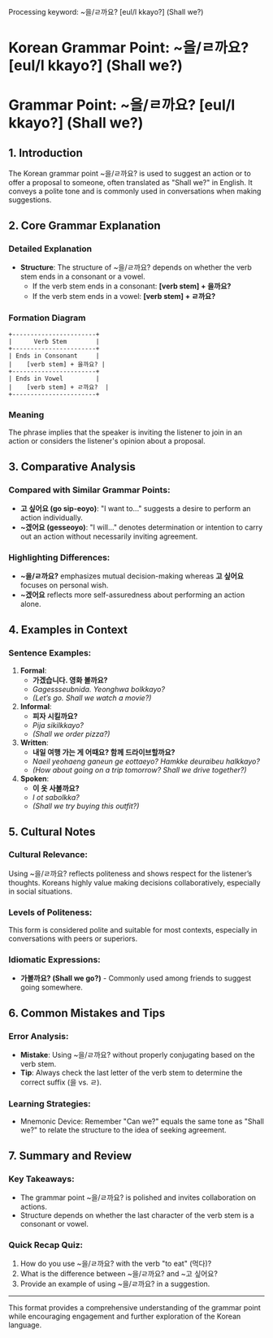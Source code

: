 Processing keyword: ~을/ㄹ까요? [eul/l kkayo?] (Shall we?)
# Korean Grammar Point: ~을/ㄹ까요? [eul/l kkayo?] (Shall we?)
# Grammar Point: ~을/ㄹ까요? [eul/l kkayo?] (Shall we?)
## 1. Introduction
The Korean grammar point ~을/ㄹ까요? is used to suggest an action or to offer a proposal to someone, often translated as "Shall we?" in English. It conveys a polite tone and is commonly used in conversations when making suggestions.
## 2. Core Grammar Explanation
### Detailed Explanation
- **Structure**: The structure of ~을/ㄹ까요? depends on whether the verb stem ends in a consonant or a vowel.
  - If the verb stem ends in a consonant: **[verb stem] + 을까요?**
  - If the verb stem ends in a vowel: **[verb stem] + ㄹ까요?**
### Formation Diagram
```plaintext
+-----------------------+
|      Verb Stem        |
+-----------------------+
| Ends in Consonant     |
|    [verb stem] + 을까요? |
+-----------------------+
| Ends in Vowel         |
|    [verb stem] + ㄹ까요?  |
+-----------------------+
```
### Meaning
The phrase implies that the speaker is inviting the listener to join in an action or considers the listener's opinion about a proposal.
## 3. Comparative Analysis
### Compared with Similar Grammar Points:
- **고 싶어요 (go sip-eoyo)**: "I want to..." suggests a desire to perform an action individually.
- **~겠어요 (gesseoyo)**: "I will..." denotes determination or intention to carry out an action without necessarily inviting agreement.
### Highlighting Differences:
- **~을/ㄹ까요?** emphasizes mutual decision-making whereas **고 싶어요** focuses on personal wish.
- **~겠어요** reflects more self-assuredness about performing an action alone.
## 4. Examples in Context
### Sentence Examples:
1. **Formal**:  
   - **가겠습니다. 영화 볼까요?**  
   - *Gagessseubnida. Yeonghwa bolkkayo?*  
   - *(Let’s go. Shall we watch a movie?)*
2. **Informal**:  
   - **피자 시킬까요?**  
   - *Pija sikilkkayo?*  
   - *(Shall we order pizza?)*
3. **Written**:  
   - **내일 여행 가는 게 어때요? 함께 드라이브할까요?**  
   - *Naeil yeohaeng ganeun ge eottaeyo? Hamkke deuraibeu halkkayo?*  
   - *(How about going on a trip tomorrow? Shall we drive together?)*
4. **Spoken**:  
   - **이 옷 사볼까요?**  
   - *I ot sabolkka?*  
   - *(Shall we try buying this outfit?)*
## 5. Cultural Notes
### Cultural Relevance:
Using ~을/ㄹ까요? reflects politeness and shows respect for the listener’s thoughts. Koreans highly value making decisions collaboratively, especially in social situations.
### Levels of Politeness:
This form is considered polite and suitable for most contexts, especially in conversations with peers or superiors.
### Idiomatic Expressions:
- **가볼까요? (Shall we go?)** - Commonly used among friends to suggest going somewhere.
## 6. Common Mistakes and Tips
### Error Analysis:
- **Mistake**: Using ~을/ㄹ까요? without properly conjugating based on the verb stem.
- **Tip**: Always check the last letter of the verb stem to determine the correct suffix (을 vs. ㄹ).
### Learning Strategies:
- Mnemonic Device: Remember "Can we?" equals the same tone as "Shall we?" to relate the structure to the idea of seeking agreement.
  
## 7. Summary and Review
### Key Takeaways:
- The grammar point ~을/ㄹ까요? is polished and invites collaboration on actions.
- Structure depends on whether the last character of the verb stem is a consonant or vowel.
  
### Quick Recap Quiz:
1. How do you use ~을/ㄹ까요? with the verb "to eat" (먹다)?
2. What is the difference between ~을/ㄹ까요? and ~고 싶어요?
3. Provide an example of using ~을/ㄹ까요? in a suggestion.
--- 
This format provides a comprehensive understanding of the grammar point while encouraging engagement and further exploration of the Korean language.
